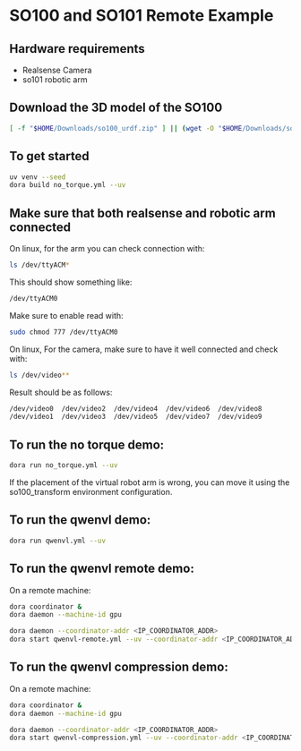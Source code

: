 # SO100 and SO101 Remote Example

## Hardware requirements

- Realsense Camera
- so101 robotic arm

## Download the 3D model of the SO100

```bash
[ -f "$HOME/Downloads/so100_urdf.zip" ] || (wget -O "$HOME/Downloads/so100_urdf.zip" https://huggingface.co/datasets/haixuantao/urdfs/resolve/main/so100/so100_urdf.zip && unzip -o "$HOME/Downloads/so100_urdf.zip" -d "$HOME/Downloads/so100_urdf")
```

## To get started

```bash
uv venv --seed
dora build no_torque.yml --uv
```

## Make sure that both realsense and robotic arm connected

On linux, for the arm you can check connection with:

```bash
ls /dev/ttyACM*
```

This should show something like:

```bash
/dev/ttyACM0
```

Make sure to enable read with:

```bash
sudo chmod 777 /dev/ttyACM0
```

On linux, For the camera, make sure to have it well connected and check with:

```bash
ls /dev/video**
```

Result should be as follows:

```bash
/dev/video0  /dev/video2  /dev/video4  /dev/video6  /dev/video8
/dev/video1  /dev/video3  /dev/video5  /dev/video7  /dev/video9
```

## To run the no torque demo:

```bash
dora run no_torque.yml --uv
```

If the placement of the virtual robot arm is wrong, you can move it using the so100_transform environment configuration.

## To run the qwenvl demo:

```bash
dora run qwenvl.yml --uv
```

## To run the qwenvl remote demo:

On a remote machine:

```bash
dora coordinator &
dora daemon --machine-id gpu
```

```bash
dora daemon --coordinator-addr <IP_COORDINATOR_ADDR>
dora start qwenvl-remote.yml --uv --coordinator-addr <IP_COORDINATOR_ADDR>
```

## To run the qwenvl compression demo:

On a remote machine:

```bash
dora coordinator &
dora daemon --machine-id gpu
```

```bash
dora daemon --coordinator-addr <IP_COORDINATOR_ADDR>
dora start qwenvl-compression.yml --uv --coordinator-addr <IP_COORDINATOR_ADDR>
```
